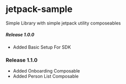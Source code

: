 # jetpack-sample
Simple Library with simple jetpack utility composeables

##### Release 1.0.0 
- Added Basic Setup For SDK

### Release 1.1.0
  - Added Onboarding Composable
  - Added Person List Composable 
